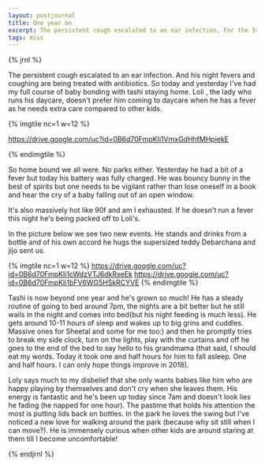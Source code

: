 ```yaml
---
layout: postjournal
title: One year on
excerpt: The persistent cough escalated to an ear infection. For the 3rd time!
tags: misc
---
```

{% jrnl %}

The persistent cough escalated to an ear infection. And his night fevers and coughing are being treated with antibiotics. So today and yesterday I've had my full course of baby bonding with tashi staying home. Loli , the lady who runs his daycare, doesn't prefer him coming to daycare when he has a fever as he needs extra care compared to other kids.

{% imgtile nc=1 w=12 %}

https://drive.google.com/uc?id=0B6d70FmpKIi1VmxGdHhfMHpiekE

{% endimgtile %}

So home bound we all were. No parks either. Yesterday he had a bit of a fever but today his battery was fully charged. He was bouncy bunny in the best of spirits but one needs to be vigilant rather than lose oneself in a book and hear the cry of a baby falling out of an open window.

It's also massively hot like 90f and am I exhausted. If he doesn't run a fever this night he's being packed off to Loli's.

In the picture below we see two new events. He stands and drinks from a bottle and of his own accord he hugs the supersized teddy Debarchana and jijo sent us.

{% imgtile nc=1 w=12 %}
https://drive.google.com/uc?id=0B6d70FmpKIi1cWdzVTJ6dkRxeEk
https://drive.google.com/uc?id=0B6d70FmpKIi1bFV6WG5HSkRCYVE
{% endimgtile %}

Tashi is now beyond one year and he's grown so much! He has a steady routine of going to bed around 7pm, the nights are a bit better but he still wails in the night and comes into bed(but his night feeding is much less). He gets around 10-11 hours of sleep and wakes up to big grins and cuddles. Massive ones for Sheetal and some for me too:) and then he promptly tries to break my side clock, turn on the lights, play with the curtains and off he goes to the end of the bed to say hello to his grandmama (that said, I should eat my words. Today it took one and half hours for him to fall asleep. One and half hours. I can only hope things improve in 2018).



Loly says much to my disbelief that she only wants babies like him who are happy playing by themselves and don't cry when she leaves them. His energy is fantastic and he's been up today since 7am and doesn't look lies he fading (he napped for one hour). The pastime that holds his attention the most is putting lids back on bottles. In the park he loves the swing but I've noticed a new love for walking around the park (because why sit still when I can move?). He is immensely curious when other kids are around staring at them till I become uncomfortable!


{% endjrnl %}